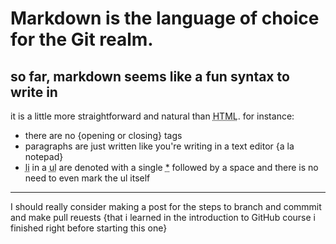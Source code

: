 Markdown is the language of choice for the Git realm. 
=====================================================

so far, markdown seems like a fun syntax to write in
----------------------------------------------------

it is a little more straightforward and natural than <abbr title="HyperText Markup Language">HTML</abbr>.  for instance: 
* there are no {opening or closing} tags
* paragraphs are just written like you're writing in a text editor {a la notepad}
* <abbr title="line item">li</abbr> in a <abbr title="unordered">ul</abbr> are denoted with a single <abbr title="asterisk">*</abbr> followed by a space and there is no need to even mark the ul itself


---

I should really consider making a post for the steps to branch and commmit and make pull reuests {that i learned in the introduction to GitHub course i finished right before starting this one}